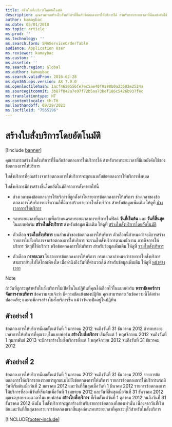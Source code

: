 ```yaml
---
title: สร้างใบสั่งบริการโดยอัตโนมัติ
description: คุณสามารถสร้างใบสั่งบริการที่ขึ้นกับข้อตกลงการให้บริการได้ สำหรับรอบระยะเวลาที่มีผลบังคับใช้ของข้อตกลงการให้บริการ
author: kamaybac
ms.date: 05/01/2018
ms.topic: article
ms.prod: ''
ms.technology: ''
ms.search.form: SMAServiceOrderTable
audience: Application User
ms.reviewer: kamaybac
ms.custom: ''
ms.assetid: ''
ms.search.region: Global
ms.author: kamaybac
ms.search.validFrom: 2016-02-28
ms.dyn365.ops.version: AX 7.0.0
ms.openlocfilehash: 1acf4620556fe7ec5ae40f0a98b0a23602e2524a
ms.sourcegitcommit: 3b87f042a7e97f72b5aa73bef186c5426b937fec
ms.translationtype: HT
ms.contentlocale: th-TH
ms.lasthandoff: 09/29/2021
ms.locfileid: "7565196"
---
```

# <a name="automatically-create-service-orders"></a>สร้างใบสั่งบริการโดยอัตโนมัติ 

[!include [banner](../includes/banner.md)]


คุณสามารถสร้างใบสั่งบริการที่ขึ้นกับข้อตกลงการให้บริการได้ สำหรับรอบระยะเวลาที่มีผลบังคับใช้ของข้อตกลงการให้บริการ

ใบสั่งบริการที่คุณสร้างจากข้อตกลงการให้บริการจะถูกแนบกับข้อตกลงการให้บริการทั้งหมด

ใบสั่งบริการมีการสร้างขึ้นโดยอัตโนมัติจากการตั้งค่าต่อไปนี้

  - ช่วงเวลาของข้อตกลงการให้บริการที่ถูกตั้งค่าในรายการข้อตกลงการให้บริการ ช่วงเวลาของข้อตกลงการให้บริการบ่งชี้ความถี่ที่มีการสร้างรายการใบสั่งบริการ สำหรับข้อมูลเพิ่มเติม ให้ดูที่ [ช่วงเวลาการให้บริการ](service-intervals.md)

  - รอบระยะเวลาที่คุณระบุเพื่อกำหนดรอบระยะเวลาการบริการในฟิลด์ **วันที่เริ่มต้น** และ **วันที่สิ้นสุด** ในแบบฟอร์ม **สร้างใบสั่งบริการ** สำหรับข้อมูลเพิ่มเติม ให้ดูที่ [สร้างใบสั่งบริการโดยอัตโนมัติ](create-service-orders-automatically.md)

  - ตัวเลือก **รวมใบสั่งบริการ** บนส่วนหัวของข้อตกลงการให้บริการ ตัวเลือกนี้กำหนดว่าจะมีการสร้างรายการใบสั่งบริการจากข้อตกลงการให้บริการ จะรวมใบสั่งบริการตามพนักงาน ภารกิจการให้บริการ วัตถุที่ให้บริการ หรือข้อตกลงการให้บริการ สำหรับข้อมูลเพิ่มเติม ให้ดูที่ [รวมใบสั่งบริการ](combine-service-orders.md)

  - ตัวเลือก **กรอบเวลา** ในรายการข้อตกลงการให้บริการ กรอบเวลากำหนดว่ารายการใบสั่งบริการสามารถย้ายไปได้ไกลเพียงใด เมื่อคำนึงถึงวันที่ที่คำนวณได้ สำหรับข้อมูลเพิ่มเติม ให้ดูที่ [หน้าต่างเวลา](time-windows.md)


> [!NOTE]
> <P>ถ้าวันที่ถูกระบุสำหรับใบสั่งบริการไม่เปิดขึ้นในปฏิทินที่คุณได้เลือกไว้ในแบบฟอร์ม <STRONG>พารามิเตอร์การจัดการงานบริการ</STRONG> ข้อความจะแจ้งว่า มีความขัดแย้งของปฏิทิน คุณสามารถละเว้นข้อความนี้ได้อย่างปลอดภัย; และจะมีการสร้างใบสั่งบริการขึ้น แม้ว่าวันจะปิดอยู่ในปฏิทิน</P>

## <a name="example-1"></a>ตัวอย่างที่ 1

ข้อตกลงการให้บริการมีผลตั้งแต่วันที่ 1 มกราคม 2012 จนถึงวันที่ 31 ธันวาคม 2012 ถ้ารอบระยะเวลาการให้บริการที่คุณระบุในแบบฟอร์ม **สร้างใบสั่งบริการ** เริ่มตั้งแต่ 1 พฤศจิกายน 2012 จนถึงวันที่ 1 กุมภาพันธ์ 2013 จะมีการสร้างใบสั่งบริการตั้งแต่ 1 พฤศจิกายน 2012 จนถึงวันที่ 31 ธันวาคม 2012

## <a name="example-2"></a>ตัวอย่างที่ 2

ข้อตกลงการให้บริการมีผลตั้งแต่วันที่ 1 มกราคม 2012 จนถึงวันที่ 31 ธันวาคม 2012 รายการข้อตกลงการให้บริการสองรายการถูกแนบไปยังข้อตกลงการให้บริการ รายการข้อตกลงการให้บริการแรกมีวันที่เริ่มต้นเมื่อวันที่ 2 มกราคม 2012 และวันที่สิ้นสุดเมื่อวันที่ 1 มีนาคม 2012 รายการข้อตกลงการให้บริการที่สองมีวันที่เริ่มต้นเมื่อวันที่ 1 เมษายน 2012 และวันที่สิ้นสุดเมื่อวันที่ 31 ธันวาคม 2012 คุณระบุรอบระยะเวลาในแบบฟอร์ม **สร้างใบสั่งบริการ** ที่เริ่มตั้งแต่วันที่ 1 ตุลาคม 2012 จนถึงวันที่ 31 ธันวาคม 2012 ดังนั้น ใบสั่งบริการจะถูกสร้างสำหรับรายการข้อตกลงที่สองเท่านั้น เนื่องจากวันที่เริ่มต้นและวันที่สิ้นสุดของรายการข้อตกลงแรกสิ้นสุดก่อนรอบระยะเวลาที่คุณระบุไว้สำหรับใบสั่งบริการ

  




[!INCLUDE[footer-include](../../includes/footer-banner.md)]